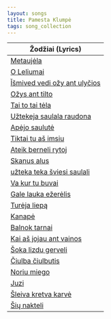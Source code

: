 ```yaml
---
layout: songs
title: Pamesta Klumpė
tags: song_collection
---
```


| Žodžiai (Lyrics)                      |
|---------------------------------------|
| [Metaujėla](/pamesta-klumpe/metaujela) |
| [O Leliumai](dainos/metaujela)        |
| [Ǐšmived vedi ožy ant ulyčios]()      |
| [Ožys ant tilto]()                    |
| [Tai to tai tėla]()                   |
| [Užtekeja saulala raudona]()          |
| [Apėjo saulutė]()                     |
| [Tiktai tu aš imsiu]()                |
| [Ateik berneli rytoj]()               |
| [Skanus alus]()                       |
| [užteka teka šviesi saulali]()        |
| [Va kur tu buvai]()                   |
| [Gale lauka ežerėlis]()               |
| [Turėja liepą]()                      |
| [Kanapė]()                            |
| [Balnok tarnai]()                     |
| [Kai aš jojau ant vainos]()           |
| [Šoka lizdu gerveli]()                |
| [Čiulba čiulbutis]()                  |
| [Noriu miego]()                       |
| [Juzi]()                              |
| [Šleiva kretva karvė]()               |
| [Šių nakteli]()                       |
